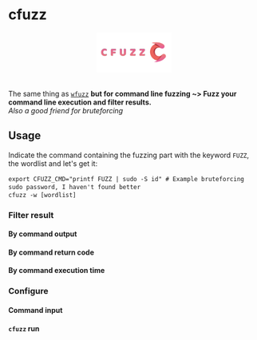 # cfuzz

<div align=center>
<img src= https://github.com/ariary/cfuzz/blob/main/img/CF-logo.png width=150>
</div>
<br>


The same thing as [`wfuzz`](https://github.com/xmendez/wfuzz) **but for command line fuzzing ~> Fuzz your command line execution and filter results.**
<br>*Also a good friend for bruteforcing*

## Usage

Indicate the command containing the fuzzing part with the keyword `FUZZ`, the wordlist and let's get it:
```shell
export CFUZZ_CMD="printf FUZZ | sudo -S id" # Example bruteforcing sudo password, I haven't found better
cfuzz -w [wordlist]
```

### Filter result

#### By command output

#### By command return code

#### By command execution time

### Configure

#### Command input

#### `cfuzz` run
